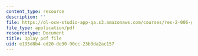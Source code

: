 ```yaml
---
content_type: resource
description: ''
file: https://ol-ocw-studio-app-qa.s3.amazonaws.com/courses/res-2-006-girls-who-build-cameras-summer-2016/e195d8b4ed20de3090cc23b3da2ac157_OJPqzP54KiY.pdf
file_type: application/pdf
resourcetype: Document
title: 3play pdf file
uid: e195d8b4-ed20-de30-90cc-23b3da2ac157
---
```

